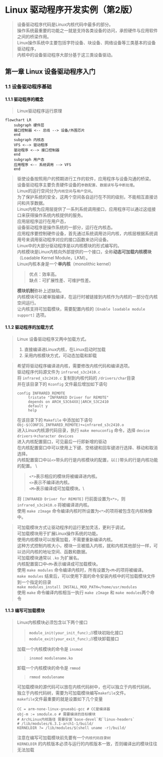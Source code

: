 # Linux 驱动程序开发实例（第2版）

> 设备驱动程序代码是Linux内核代码中最多的部分。\
> 操作系统最重要的功能之一就是支持各类设备的访问，承担硬件与应用软件之间的桥梁作用。\
> Linux操作系统中主要包括字符设备、块设备、网络设备等三类基本的设备驱动程序，\
> 内核中的设备驱动程序大部分基于这三类设备驱动。

## 第一章 Linux 设备驱动程序入门

### 1.1 设备驱动程序基础

#### 1.1.1 驱动程序的概念

> Linux驱动程序运行原理

```mermaid
flowchart LR
    subgraph 硬件层
    接口控制器 <-- 总线 --> 设备/外围芯片
    end
    subgraph 内核态
    VFS <--> 驱动程序
    驱动程序 <--> 接口控制器
    end
    subgraph 用户态
    应用程序 <-- 系统调用 --> VFS
    end
```

> 驱使设备按照用户的预期进行工作的软件，应用程序与设备沟通的桥梁。\
> 设备驱动程序主要负责硬件设备的`参数配置`、`数据读写`与`中断处理`。\
> Linux的运行空间分为`内核空间`与`用户空间`。\
> 为了保护系统的安全，这两个空间各自运行在不同的级别，不能相互直接访问和共享数据。\
> Linux内核为应用层提供了一系列系统调用接口，应用程序可以通过这组接口来获得操作系统内核提供的服务。\
> 应用层程序运行在用户态，\
> 设备驱动程序是操作系统的一部分，运行在内核态。\
> 应用程序要控制硬件设备，首先通过系统调用访问内核，内核层根据系统调用号来调用驱动程序对应的接口函数来访问设备。\
> Linux中的大部分驱动程序是以内核模块的形式编写的。\
> 内核模块是Linux内核向外部提供的一个接口，全称**动态可加载内核模块**（Loadable Kernel Module，LKM）。\
> Linux内核本身是一个**单内核**（monolithic kernel）
> > 优点：效率高。\
> > 缺点：可扩展性差、可维护性差。
>
> **模块机制**弥补上述缺陷。\
> 内核模块可以被单独编译，在运行时被链接到内核作为内核的一部分在内核空间运行。\
> 让内核支持可加载模块，需要配置内核的 `[Enable loadable module support]` 选项。

#### 1.1.2 驱动程序的加载方式

> Linux 设备驱动程序又两中加载方式。
> 1. 直接编译进Linux内核，在Linux启动时加载
> 2. 采用内核模块方式，可动态加载和卸载

> 希望将驱动程序编译进内核，需要修改内核代码和编译选项。\
> 驱动程序代码源文件为 `infrared_s3c2410.c` \
> 将 `infrared_s3c2410.c` 复制到内核代码的 `/drivers/char`目录 \
> 并在该目录下的 `Kconfig` 文件最后增加如下语句
> ```
> config INFRARED_REMOTE
>      tristate "INFRARED Driver for REMOTE"
>      depends on ARCH_S3C64XX||ARCH_S3C2410
>      default y
>      help
> ```
> 在该目录下的 `Makefile` 中添加如下语句 \
> `Obj-$(CONFIG_INFRARED_REMOTE)+=infrared_s3c2410.o` \
> 进入Linux内核源代码目录，执行 `make menuconfig` 命令，选择 `device drivers`->`character devices` \
> 进入内核配置窗口，可见最后一行即新增的驱动 \
> 在内核配置窗口中可以使用上下键、空格键和回车键进行选择、移动和取消选择。 \
> 内核配置窗口中以`<>`带头的行是内核模块的配置，以`[]`带头的行是内核功能的配置。 \
> > `<*>`表示相应的模块将被编译进内核。 \
> > `<>`表示不编译进内核。\
> > `<M>`表示编译成可加载模块。\
>
> 将 `[INFRARED Driver for REMOTE]` 行前面设置为`<*>`，则 `infrared_s3c2410.o` 将被编译进内核。\
> 使用 `make zImage` 命令编译内核时所设置为`<*>`的项将被包含在内核映像中。

> 可加载模块方式让驱动程序的运行更加灵活，更利于调试。\
> 可加载模块用于扩展Linux操作系统的功能。\
> 使用内核模块可以按需加载，不需要重新编译内核。\
> 这种方式控制内核大小，模块一旦被插入内核，就和内核其他部分一样，可以访问内核的地址空间、函数和数据。\
> 可加载模块通常以 `.ko` 为扩展名。\
> 内核配置窗口中`<M>`表示编译成可加载模块。\
> 使用 `make modules` 命令编译内核时，所有设置为`<M>`的项将被编译。\
> `make modules` 结束后，可以使用下面的命令安装内核中的可加载模块文件到一个指定的目录\
> `make modules_install INSTALL_MOD_PATH=/home/usr/modules`\
> 使用 `make` 命令编译内核相当一执行 `make zImage` 和 `make modules`两个命令

#### 1.1.3 编写可加载模块

> Linux内核模块必须包含以下两个接口
> > `module_init(your_init_func);`//模块初始化接口 \
> > `module_exit(your_exit_func);`//模块卸载接口
>
> 加载一个内核模块的命令是 `insmod`
> > `insmod modulename.ko`
>
> 卸载一个内核模块的命令是 `rmmod`
> > `rmmod modulename`
>
> 可加载模块的源代码可以放在内核代码树中，也可以独立于内核代码树。\
> 独立于内核代码树，需要为可加载模块编写`makefile`文件。\
> `makefile`文件最重要的就是设置如下几个变量
> ```
> CC = arm-none-linux-gnueabi-gcc # CC是编译器
> obj-m := smodule.o # 需要编译的目标模块
> # ArchLinux内核路径 需要安装`base-devel`和`linux-headers`
> # /lib/modules/6.3.1-arch1-1/build/
> KERNELDIR ?= /lib/modules/$(shell uname -r)/build/ 
> ```
> 注意在编写可加载模块前先要有一个`内核代码目录树` \
> `KERNELDIR` 的内核版本必须与运行的内核版本一致，否则编译出的模块往往无法加载